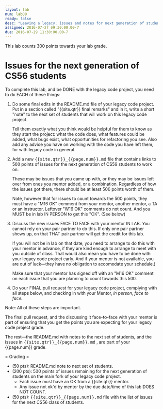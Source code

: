 ```yaml
---
layout: lab
num: lab08
ready: false
desc: "Leaving a legacy; issues and notes for next generation of students"
assigned: 2016-07-27 09:30:00.00-7
due: 2016-07-29 11:30:00.00-7
---
```


This lab counts 300 points towards your lab grade.

# Issues for the next generation of CS56 students 

To complete this lab, and be DONE with the legacy code project, you need to do EACH of these things:

1.  Do some final edits in the README.md file of your legacy code
    project.  Put in a section called "{{site.qtr}} final remarks" and in
    it, write a short "note" to the next set of students that will work on
    this legacy code project.

    Tell them exactly what you think would be helpful for them to know
    as they start the project: what the code does, what features could
    be added, what bugs exist, what opportunities for refactoring you
    see.   Also add any advice you have on working with the code you have
    left them, for with legacy code in general.
    
2.  Add a new <tt>{{site.qtr}}_{{page.num}}.md</tt> file that contains
    links to 500
    points of issues for the next generation of CS56 students to work on.
    
    These may be issues that you came up with, or they may be issues
    left over from ones you mentor added, or a combination.   Regardless
    of how the issues got there, there should be at least 500 points
    worth of them.

    Note, however that for issues to count towards the 500 points,
    they must have a "M16 OK" comment from your mentor, another mentor,
    a TA or an instructor.  Leftover "W16 OK" comments do not count.
    And you MUST be in lab IN PERSON to get this "OK". (See below)

    
3.   Discuss the new issues FACE TO FACE with your mentor IN LAB.  You
     cannot rely on your pair partner to do this.  If only one pair partner
     shows up, on that THAT pair partner will get the credit for this
     lab.

     If you will not be in
     lab on that date, you need to arrange to do this with your mentor
     in advance, if they are kind enough to arrange to meet with you
     outside of class.
     That would also mean you have to be done with your legacy code
     project early.      And if your mentor is not available, you are
     out of luck&mdash;they have no obligation to accomodate your
     schedule.)

     Make sure that your mentor has signed off with an "M16 OK" comment
     on each issue that you are planning to count towards this 500.
     
4.   Do your FINAL pull request for your legacy code project, complying
     with all steps below, and checking in with your Mentor, *in person*,
     *face to face*.

Note: All of these steps are important.

The final pull request, and the discussing it face-to-face with your
mentor is part of ensuring that you get the points you are expecting
for your legacy code project grade.

The rest&mdash;the README.md with notes to the next set of students, and the issues in <tt>{{site.qtr}}_{{page.num}}.md</tt> , are part of your {{page.num}} grade.

= Grading =

* (50 pts): README.md note to next set of students.
* (200 pts): 500 points of issues remaining for the next generation of students on the main fork of your legacy code project.
    * Each issue must have an OK from a {{site.qtr}} mentor.
    * Any issue not ok'd by mentor by the due date/time of this lab DOES NOT COUNT.
* (50 pts): <tt>{{site.qtr}}_{{page.num}}.md</tt> file with the list of issues for the next CS56 class of students.

